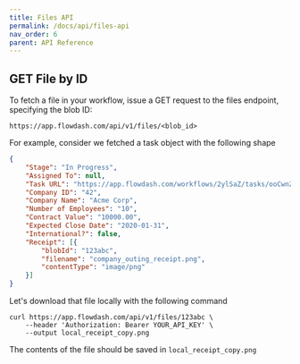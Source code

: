 ```yaml
---
title: Files API
permalink: /docs/api/files-api
nav_order: 6
parent: API Reference
---
```

## GET File by ID

To fetch a file in your workflow, issue a GET request to the files endpoint, specifying the blob ID:

```
https://app.flowdash.com/api/v1/files/<blob_id>
```

For example, consider we fetched a task object with the following shape

```json
{
    "Stage": "In Progress",
    "Assigned To": null,
    "Task URL": "https://app.flowdash.com/workflows/2ylSaZ/tasks/ooCwnZ",
    "Company ID": "42",
    "Company Name": "Acme Corp",
    "Number of Employees": "10",
    "Contract Value": "10000.00",
    "Expected Close Date": "2020-01-31",
    "International?": false,
    "Receipt": [{
        "blobId": "123abc",
        "filename": "company_outing_receipt.png",
        "contentType": "image/png"
    }]   
}
```

Let's download that file locally with the following command
```
curl https://app.flowdash.com/api/v1/files/123abc \
    --header 'Authorization: Bearer YOUR_API_KEY' \
    --output local_receipt_copy.png
```

The contents of the file should be saved in `local_receipt_copy.png`
